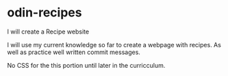 # odin-recipes
I will create a Recipe website

I will use my current knowledge so far to create a webpage with recipes. As well as practice well written commit messages.

No CSS for the this portion until later in the curricculum.
